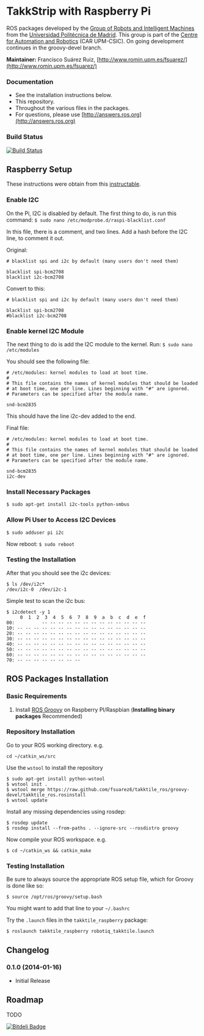 TakkStrip with Raspberry Pi
==================

ROS packages developed by the [Group of Robots and Intelligent Machines](http://www.romin.upm.es/) from the [Universidad Politécnica de Madrid](http://www.upm.es/internacional). This group is part of the [Centre for Automation and Robotics](http://www.car.upm-csic.es/) (CAR UPM-CSIC). On going development continues in the groovy-devel branch.

**Maintainer:** Francisco Suárez Ruiz, [http://www.romin.upm.es/fsuarez/](http://www.romin.upm.es/fsuarez/)

### Documentation

  * See the installation instructions below.
  * This repository.
  * Throughout the various files in the packages.
  * For questions, please use [http://answers.ros.org](http://answers.ros.org)

### Build Status

[![Build Status](https://travis-ci.org/fsuarez6/takktile_ros.png?branch=groovy-devel)](https://travis-ci.org/fsuarez6/takktile_ros)

## Raspberry Setup

These instructions were obtain from this [instructable](http://www.instructables.com/id/Raspberry-Pi-I2C-Python/).

### Enable I2C


On the Pi, I2C is disabled by default. The first thing to do, is run this command: 
`$ sudo nano /etc/modprobe.d/raspi-blacklist.conf` 

In this file, there is a comment, and two lines. Add a hash before the I2C line, to comment it out.

Original:
```
# blacklist spi and i2c by default (many users don't need them)

blacklist spi-bcm2708
blacklist i2c-bcm2708
``` 

Convert to this:
```
# blacklist spi and i2c by default (many users don't need them)

blacklist spi-bcm2708
#blacklist i2c-bcm2708
``` 

### Enable kernel I2C Module

The next thing to do is add the I2C module to the kernel. Run:
`$ sudo nano /etc/modules`

You should see the following file:
```
# /etc/modules: kernel modules to load at boot time.
#
# This file contains the names of kernel modules that should be loaded
# at boot time, one per line. Lines beginning with "#" are ignored.
# Parameters can be specified after the module name.

snd-bcm2835
``` 
This should have the line i2c-dev added to the end.

Final file:
```
# /etc/modules: kernel modules to load at boot time.
#
# This file contains the names of kernel modules that should be loaded
# at boot time, one per line. Lines beginning with "#" are ignored.
# Parameters can be specified after the module name.

snd-bcm2835
i2c-dev
``` 
### Install Necessary Packages

`$ sudo apt-get install i2c-tools python-smbus`

### Allow Pi User to Access I2C Devices

`$ sudo adduser pi i2c`

Now reboot:
`$ sudo reboot`

### Testing the Installation

After that you should see the i2c devices:
```
$ ls /dev/i2c*
/dev/i2c-0	/dev/i2c-1
``` 
Simple test to scan the i2c bus:
```
$ i2cdetect -y 1
     0  1  2  3  4  5  6  7  8  9  a  b  c  d  e  f
00:          -- -- -- -- -- -- -- -- -- -- -- -- -- 
10: -- -- -- -- -- -- -- -- -- -- -- -- -- -- -- -- 
20: -- -- -- -- -- -- -- -- -- -- -- -- -- -- -- -- 
30: -- -- -- -- -- -- -- -- -- -- -- -- -- -- -- -- 
40: -- -- -- -- -- -- -- -- -- -- -- -- -- -- -- -- 
50: -- -- -- -- -- -- -- -- -- -- -- -- -- -- -- -- 
60: -- -- -- -- -- -- -- -- -- -- -- -- -- -- -- -- 
70: -- -- -- -- -- -- -- --
``` 

## ROS Packages Installation

### Basic Requirements

  1. Install [ROS Groovy](http://wiki.ros.org/groovy/Installation/Raspbian) on Raspberry PI/Raspbian (**Installing binary packages** Recommended)

### Repository Installation

Go to your ROS working directory. e.g.
```
cd ~/catkin_ws/src
``` 
Use the `wstool` to install the repository
```
$ sudo apt-get install python-wstool
$ wstool init .
$ wstool merge https://raw.github.com/fsuarez6/takktile_ros/groovy-devel/takktile_ros.rosinstall
$ wstool update
``` 
Install any missing dependencies using rosdep:
```
$ rosdep update
$ rosdep install --from-paths . --ignore-src --rosdistro groovy
``` 
Now compile your ROS workspace. e.g.
```
$ cd ~/catkin_ws && catkin_make
``` 

### Testing Installation

Be sure to always source the appropriate ROS setup file, which for Groovy is done like so:
```
$ source /opt/ros/groovy/setup.bash
``` 
You might want to add that line to your `~/.bashrc`

Try the `.launch` files in the `takktile_raspberry` package:
```
$ roslaunch takktile_raspberry robotiq_takktile.launch
``` 

## Changelog

### 0.1.0 (2014-01-16)
* Initial Release

## Roadmap
TODO

[![Bitdeli Badge](https://d2weczhvl823v0.cloudfront.net/fsuarez6/takktile_ros/trend.png)](https://bitdeli.com/free "Bitdeli Badge")

